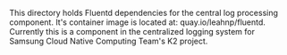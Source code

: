 This directory holds Fluentd dependencies for the central log processing component. It's container image is located at: quay.io/leahnp/fluentd. Currently this is a component in the centralized logging system for Samsung Cloud Native Computing Team's K2 project.
